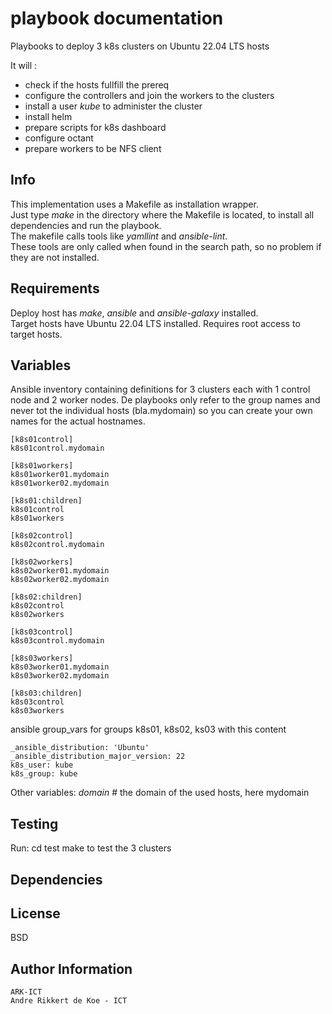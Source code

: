 playbook documentation
======================

Playbooks to deploy 3 k8s clusters on Ubuntu 22.04 LTS hosts

It will :
- check if the hosts fullfill the prereq
- configure the controllers and join the workers to the clusters
- install a user *kube* to administer the cluster
- install helm
- prepare scripts for k8s dashboard 
- configure octant
- prepare workers to be NFS client

Info
----

This implementation uses a Makefile as installation wrapper.  
Just type *make* in the directory where the Makefile is located, to install all dependencies and run the playbook.  
The makefile calls tools like *yamllint* and *ansible-lint*.  
These tools are only called when found in the search path, so no problem if they are not installed.  

Requirements
------------

Deploy host has *make*, *ansible* and *ansible-galaxy* installed.  
Target hosts have Ubuntu 22.04 LTS installed.
Requires root access to target hosts.  

Variables
--------------

Ansible inventory containing definitions for
3 clusters each with 1 control node and 2 worker nodes.
De playbooks only refer to the group names and never tot the individual hosts (bla.mydomain) so you can create your own names for the actual hostnames.

    [k8s01control]
    k8s01control.mydomain
    
    [k8s01workers]
    k8s01worker01.mydomain
    k8s01worker02.mydomain
    
    [k8s01:children]
    k8s01control
    k8s01workers
    
    [k8s02control]
    k8s02control.mydomain
    
    [k8s02workers]
    k8s02worker01.mydomain
    k8s02worker02.mydomain
    
    [k8s02:children]
    k8s02control
    k8s02workers
    
    [k8s03control]
    k8s03control.mydomain
    
    [k8s03workers]
    k8s03worker01.mydomain
    k8s03worker02.mydomain
    
    [k8s03:children]
    k8s03control
    k8s03workers

ansible group_vars for groups k8s01, k8s02, ks03 with this content

    _ansible_distribution: 'Ubuntu'
    _ansible_distribution_major_version: 22
    k8s_user: kube
    k8s_group: kube

Other variables:
    *domain* # the domain of the used hosts, here mydomain

Testing
-------

Run:
    cd test
    make
to test the 3 clusters

Dependencies
------------

License
-------

BSD

Author Information
------------------

    ARK-ICT
    Andre Rikkert de Koe - ICT

